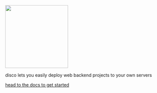 <img src="https://github.com/letsdiscodev/.github/assets/1017304/8c1d7ecc-4bb7-411a-8da1-e7c4ff465931" style="width:200px;">

disco lets you easily deploy web backend projects to your own servers

[head to the docs to get started](https://docs.letsdisco.dev/)
